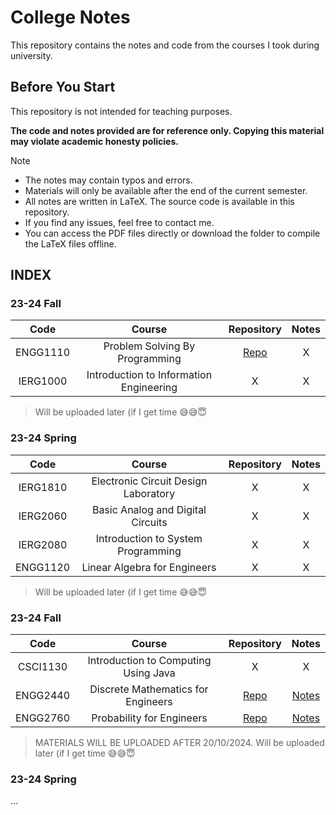 # College Notes

This repository contains the notes and code from the courses I took during university.

## Before You Start

This repository is not intended for teaching purposes.

**The code and notes provided are for reference only. Copying this material may violate academic honesty policies.**

> [!Note]
> + The notes may contain typos and errors.
> + Materials will only be available after the end of the current semester.
> + All notes are written in LaTeX. The source code is available in this repository.
> + If you find any issues, feel free to contact me.
> + You can access the PDF files directly or download the folder to compile the LaTeX files offline.

## INDEX

### 23-24 Fall
|  Code  |  Course  |  Repository  |  Notes  |
|  :---:  |  :---:  |  :---:  |  :---:  |
|  ENGG1110  |  Problem Solving By Programming  |  [Repo](ENGG1110)  |  X  |
|  IERG1000  |  Introduction to Information Engineering  |  X  |  X  |

> Will be uploaded later (if I get time :sweat_smile::sweat_smile::innocent:

### 23-24 Spring
|  Code  |  Course  |  Repository  |  Notes  |
|  :---:  |  :---:  |  :---:  |  :---:  |
|  IERG1810  |  Electronic Circuit Design Laboratory  |  X  |  X  |
|  IERG2060  |  Basic Analog and Digital Circuits  |  X  |  X  |
|  IERG2080  |  Introduction to System Programming   |  X  |  X  |
|  ENGG1120  |  Linear Algebra for Engineers  |  X  |  X  |

> Will be uploaded later (if I get time :sweat_smile::sweat_smile::innocent:

### 23-24 Fall
|  Code  |  Course  |  Repository  |  Notes  |
|  :---:  |  :---:  |  :---:  |  :---:  |
|  CSCI1130  |  Introduction to Computing Using Java  |  X  |  X  |
|  ENGG2440  |  Discrete Mathematics for Engineers  |  [Repo](ENGG2440)  |  [Notes](https://ryanc.wtf/files/ENGG2440.pdf)  |
|  ENGG2760  |  Probability for Engineers  |  [Repo](ENGG2760)  |  [Notes](https://ryanc.wtf/files/ENGG2760.pdf)  |

> MATERIALS WILL BE UPLOADED AFTER 20/10/2024.
> Will be uploaded later (if I get time :sweat_smile::sweat_smile::innocent:

### 23-24 Spring
...



